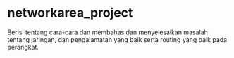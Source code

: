 # networkarea_project
Berisi tentang cara-cara dan membahas dan menyelesaikan masalah tentang jaringan, dan pengalamatan yang baik serta routing yang baik pada perangkat.
